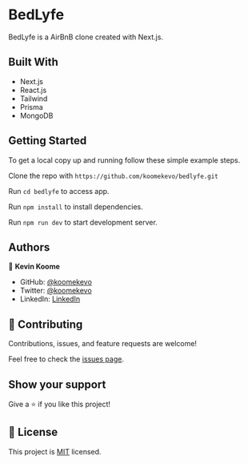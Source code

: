 # BedLyfe

BedLyfe is a AirBnB clone created with Next.js.
## Built With

- Next.js
- React.js
- Tailwind
- Prisma
- MongoDB
 
## Getting Started

To get a local copy up and running follow these simple example steps.

Clone the repo with `https://github.com/koomekevo/bedlyfe.git`

Run `cd bedlyfe` to access app.

Run `npm install` to install dependencies.

Run `npm run dev` to start development server.
## Authors

👤 **Kevin Koome**

- GitHub: [@koomekevo](https://github.com/koomekevo)
- Twitter: [@koomekevo](https://twitter.com/koomekevo)
- LinkedIn: [LinkedIn](https://ke.linkedin.com/in/kevin-koome-aab84186)

## 🤝 Contributing

Contributions, issues, and feature requests are welcome!

Feel free to check the [issues page](../../issues/).

## Show your support

Give a ⭐️ if you like this project!

## 📝 License

This project is [MIT](./MIT.md) licensed.